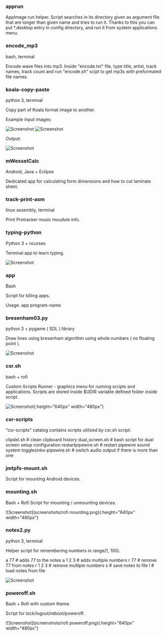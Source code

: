 
### apprun

AppImage run helper.
Script searches in its directory given as argument file that are longer
than given name and tries to run it. Thanks to this you can put
*.desktop entry in config directory, and run it from system applications menu.

### encode_mp3

bash, terminal

Encode wave files into mp3.
Inside "encode.txt" file, type title, artist, track names, track count
and run "encode.sh" scipt to get mp3s with preformated file names.

### koala-copy-paste

python 3, terminal

Copy part of Koala format image to another.

Example input images:

![Screenshot](koala-copy-paste/example_png_converted/img_to_copy_from.png)
![Screenshot](koala-copy-paste/example_png_converted/imt_to_copy_to.png)

Output:

![Screenshot](koala-copy-paste/example_png_converted/img_to_copy_to_result.png)

### mWesselCalc

Android, Java + Eclipse

Dedicated app for calculating form dimensions and how to cut laminate sheet.

### track-print-asm

linux assembly, terminal

Print Protracker music moudule info.

### typing-python

Python 3 + ncurses

Terminal app to learn typing.

![Screenshot](screenshots/typing-python.png)

### app

Bash

Script for killing apps.

Usage: app program-name

### bresenham03.py

python 3 + pygame ( SDL ) library

Draw lines using bresenham algorithm using whole numbers ( no floating point ).

![Screenshot](screenshots/bresenham03.png)

### csr.sh

bash + rofi

Custom Scripts Runner - graphics menu for running scripts and applications.
Scripts are stored inside $UDIR variable defined folder inside script.

![Screenshot](screenshots/csr.png){:height="640px" width="480px"}

### csr-scripts

"csr-scripts" catalog contains scripts utilized by csr.sh script:

clipdel.sh                  # clean clipboard history
dual_screen.sh              # bash script for dual screen setup configuration
restartpipewire.sh          # restart pipewire sound system
togglesinks-pipewire.sh     # switch audio output if there is more than one

### jmtpfs-mount.sh

Script for mounting Android devices.

### mounting.sh

Bash + Rofi
Script for mounting / unmounting devices.

![Screenshot](screenshots/rofi mounting.png){:height="640px" width="480px"}

### notes2.py

python 3, terminal

Helper script for remembering numbers in range(1, 100).

a 77    # adds 77 to the notes
a 1 2 3 # adds multiple numbers
r 77    # remove 77 from notes
r 1 2 3 # remove multiple numbers
s       # save notes to file
l       # load notes from file

![Screenshot](screenshots/notes2.png)

### poweroff.sh

Bash + Rofi with custom theme

Script for lock/logout/reboot/poweroff.

![Screenshot](screenshots/rofi poweroff.png){:height="640px" width="480px"}

